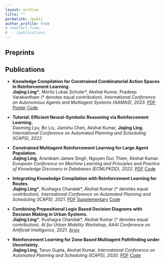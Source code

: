 ```yaml
---
layout: archive
title: ""
permalink: /pubs/
author_profile: true
# redirect_from:
#  - /publications
---
```

## Preprints

## Publications
* **Knowledge Compilation for Constrained Combinatorial Action Spaces in Reinforcement Learning.** <br/>
**Jiajing Ling\***, Moritz Lukas Schuler\*, Akshat Kumar, Pradeep Varakantham (\* denotes equal contribution). *International Conference on Autonomous Agents and Multiagent Systems (AAMAS), 2023*. [PDF](https://github.com/lingkaching/lingkaching.github.io/blob/master/files/aamas23.pdf) [Poster](https://github.com/lingkaching/lingkaching.github.io/blob/master/files/aamas_poster.pdf) [Code](https://github.com/lingkaching/kcac)

* **Tutorial: Efficient Neural-Symbolic Reasoning via Reinforcement Learning.** <br/>
Daoming Lyu, Bo Liu, Jianshu Chen, Akshat Kumar, **Jiajing Ling**. *International Conference on Automated Planning and Scheduling (ICAPS), 2022*.

* **Constrained Multiagent Reinforcement Learning for Large Agent Population.** <br/>
**Jiajing Ling**, Arambam James Singh, Nguyen Duc Thien, Akshat Kumar. *European Conference on Machine Learning and Principles and Practice of Knowledge Discovery in Databases (ECMLPKDD), 2022*. [PDF](https://2022.ecmlpkdd.org/wp-content/uploads/2022/09/sub_1379.pdf) [Code](https://github.com/lingkaching/LargeScaleRL/tree/main/Maritime_RL)

* **Integrating Knowledge Compilation with Reinforcement Learning for Routes.** <br/>
**Jiajing Ling\***, Kushagra Chandak\*, Akshat Kumar (\* denotes equal contribution). *International Conference on Automated Planning and Scheduling (ICAPS), 2021*.  [PDF](https://ojs.aaai.org/index.php/ICAPS/article/download/16002/15813/19495) [Supplementary](https://github.com/lingkaching/lingkaching.github.io/blob/master/files/icaps21KCO_supplementary.pdf) [Code](https://github.com/lingkaching/LargeScaleRL/tree/main/DecisionDiagrams_RL)

* **Combining Propositional Logic Based Decision Diagrams with Decision Making in Urban Systems.** <br/>
**Jiajing Ling\***, Kushagra Chandak\*, Akshat Kumar (\* denotes equal contribution). *AI for Urban Mobility Workshop, AAAI Conference on Artificial Intelligence, 2021*. [Arxiv](https://arxiv.org/abs/2011.04405)

* **Reinforcement Learning for Zone Based Multiagent Pathfinding under Uncertainty.** <br/>
**Jiajing Ling**, Tarun Gupta, Akshat Kumar. *International Conference on Automated Planning and Scheduling (ICAPS), 2020*. [PDF](https://icaps20.icaps-conference.org/paper253.html) [Code](https://github.com/lingkaching/LargeScaleRL/tree/main/PolicyGradients_MARL)




